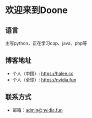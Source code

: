 # 欢迎来到Doone

## 语言

主写python，正在学习cpp、java、php等

## 博客地址

* 个人（中国）: https://halee.cc
* 个人（全球）: https://nvidia.fun

## 联系方式

* 邮箱：admin@nvidia.fun
